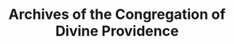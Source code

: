 ---
layout: repo
title: "Archives of the Congregation of Divine Providence"
id: 17297
permalink: repos/17297/
---